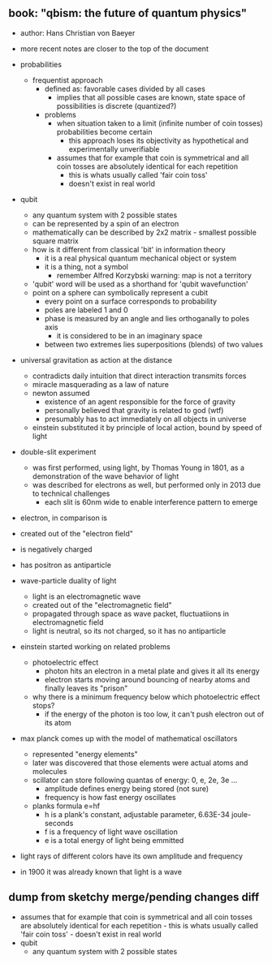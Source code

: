 ## book: "qbism: the future of quantum physics" 
- author: Hans Christian von Baeyer
- more recent notes are closer to the top of the document


- probabilities
  - frequentist approach
    - defined as: favorable cases divided by all cases
      - implies that all possible cases are known, state space of possibilities is discrete (quantized?)
    - problems
      - when situation taken to a limit (infinite number of coin tosses) probabilities become certain
        - this approach loses its objectivity as hypothetical and experimentally unverifiable
      - assumes that for example that coin is symmetrical and all coin tosses are absolutely identical for each repetition
        - this is whats usually called 'fair coin toss'
        - doesn't exist in real world

- qubit
  - any quantum system with 2 possible states
  - can be represented by a spin of an electron 
  - mathematically can be described by 2x2 matrix - smallest possible square matrix
  - how is it different from classical 'bit' in information theory
    - it is a real physical quantum mechanical object or system
    - it is a thing, not a symbol
      - remember Alfred Korzybski warning: map is not a territory
  - 'qubit' word will be used as a shorthand for 'qubit wavefunction'
  - point on a sphere can symbolically represent a cubit
    - every point on a surface corresponds to probability
    - poles are labeled 1 and 0
    - phase is measured by an angle and lies orthoganally to poles axis
      - it is considered to be in an imaginary space
    - between two extremes lies superpositions (blends) of two values


         
- universal gravitation as action at the distance
  - contradicts daily intuition that direct interaction transmits forces 
  - miracle masquerading as a law of nature
  - newton assumed
    - existence of an agent responsible for the force of gravity
    - personally believed that gravity is related to god (wtf)
    - presumably has to act immediately on all objects in universe
  - einstein substituted it by principle of local action, bound by speed of light

- double-slit experiment
  - was first performed, using light, by Thomas Young in 1801, as a demonstration of the wave behavior of light
  - was described for electrons as well, but performed only in 2013 due to technical challenges
    - each slit is 60nm wide to enable interference pattern to emerge
  
-  electron, in comparison is 
  - created out of the "electron field"
  - is negatively charged
  - has positron as antiparticle
  
- wave-particle duality of light
  - light is an electromagnetic wave
  - created out of the "electromagnetic field"
  - propagated through space as wave packet, fluctuatiions in electromagnetic field
  - light is neutral, so its not charged, so it has no antiparticle
  
- einstein started working on related problems
  - photoelectric effect
    - photon hits an electron in a metal plate and gives it all its energy
    - electron starts moving around bouncing of nearby atoms and finally leaves its "prison"
  - why there is a minimum frequency below which photoelectric effect stops?
    - if the energy of the photon is too low, it can't push electron out of its atom

- max planck comes up with the model of mathematical oscillators 
  - represented "energy elements" 
  - later was discovered that those elements were actual atoms and molecules
  - scillator can store following quantas of energy: 0, e, 2e, 3e ... 
    - amplitude defines energy being stored (not sure)
    - frequency is how fast energy oscillates
  - planks formula e=hf 
    - h is a plank's constant, adjustable parameter, 6.63E-34 joule-seconds
    - f is a frequency of light wave oscillation
    - e is a total energy of light being emmitted

- light rays of different colors have its own amplitude and frequency
- in 1900 it was already known that light is a wave




## dump from sketchy merge/pending changes diff

 - assumes that for example that coin is symmetrical and all coin tosses are absolutely identical for each repetition
         - this is whats usually called 'fair coin toss'
         - doesn't exist in real world
 - qubit
   - any quantum system with 2 possible states
